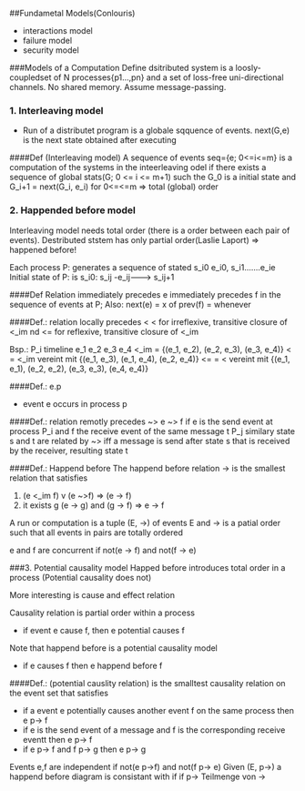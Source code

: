 ##Fundametal Models(Conlouris)
* interactions model
* failure model
* security model

###Models of a Computation
Define dsitributed system is a loosly-coupledset of N processes{p1...,pn} and a
set of loss-free uni-directional channels. No shared memory. Assume
message-passing.

### 1. Interleaving model
  - Run of a distributet program is a globale sqquence of events. next(G,e) is
    the next state obtained after executing


####Def (Interleaving model) A sequence of events seq={e; 0<=i<=m}
is a computation of the systems in the inteerleaving odel if there exists a
sequence of global stats(G; 0 <= i <= m+1) such the G_0 is a initial state and
G_i+1 = next(G_i, e_i) for 0<=<=m
=> total (global) order

### 2. Happended before model

Interleaving model needs total order (there is a order between each pair of
events). Destributed ststem has only partial order(Laslie Laport)
=> happened before!

Each process P: generates a sequence of stated s_i0 e_i0, s_i1.......e_ie
Initial state of P: is s_i0: s_ij -e_ij---> s_ij+1

####Def Relation immediately precedes
e immediately precedes f in the sequence of events at P;
Also: next(e) = x of prev(f) = whenever

####Def.: relation locally precedes <
  < for irreflexive, transitive closure of <_im nd <= for reflexive, transitive closure of <_im
  
  Bsp.: P_i timeline e_1 e_2 e_3 e_4
        <_im = {(e_1, e_2), (e_2, e_3), (e_3, e_4)}
        <    = <_im vereint mit {(e_1, e_3), (e_1, e_4), (e_2, e_4)}
        <=   = < vereint mit {(e_1, e_1), (e_2, e_2), (e_3, e_3), (e_4, e_4)}
  
####Def.: e.p 
 * event e occurs in process p
  
####Def.: relation remotly precedes ~>
  e ~> f if e is the send event at process P_i and f the receive event of the same message t P_j similary state s and t are related by ~> iff a message is send after state s that is received by the receiver, resulting state t
  
####Def.: Happend before
  The happend before relation -> is the smallest relation that satisfies
  
  1. (e <_im f) v (e ~>f) => (e -> f)
  2. it exists g (e -> g) and (g -> f) => e -> f

  A run or computation is a tuple (E, ->) of events E and -> is a patial order such that all events in  pairs are totally ordered
  
  e and f are concurrent if not(e -> f) and not(f -> e)
  
###3. Potential causality model
Happed before introduces total order in a process (Potential causality does not)
  
More interesting is cause and effect relation
  
Causality relation is partial order within a process
  - if event e cause f, then e potential causes f

Note that happend before is a potential causality model
  - if e causes f then e happend before f

####Def.: (potential causlity relation)
is the smalltest causality relation on the event set that satisfies
  - if a event e potentially causes another event f on the same process then e p-> f
  - if e is the send event of a message and f is the corresponding receive eventt then e p-> f
  - if e p-> f and f p-> g then e p-> g
   
Events e,f are independent if not(e p->f) and not(f p-> e)
Given (E, p->) a happend before diagram is consistant with if if p-> Teilmenge von ->